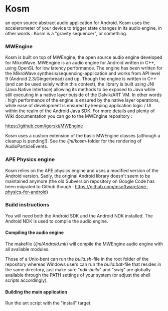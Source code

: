Kosm
====

an open source abstract audio application for Android. Kosm uses the accelerometer of your device to
trigger state changes in its audio engine, in other words : Kosm is a "gravity sequencer", or something.

### MWEngine

Kosm is built on top of MWEngine, the open source audio engine developed for MikroWave. MWEngine is
an audio engine for Android written in C++, using OpenSL for low latency performance. The engine has
been written for the MikroWave synthesis/sequencing-application and works from API level 9 (Android 2.3/Gingerbread)
and up. Though the engine is written in C++  (and can be used solely within this context), the library is built using JNI
(Java Native Interface) allowing its methods to be exposed to Java while still executing in a native layer outside of
the Dalvik/ART VM. In other words : high performance of the engine is ensured by the native layer operations, while
ease of development is ensured by keeping application logic / UI within the realm of the Android Java SDK.
For more details and plenty of Wiki documentation you can go to the MWEngine repository :

https://github.com/igorski/MWEngine

Kosm uses a custom extension of the basic MWEngine classes (although a cleanup is pending!). See the
_/jni/kosm_-folder for the rendering of AudioParticleEvents.

### APE Physics engine

Kosm relies on the APE physics engine and uses a modified version of the Android version. Sadly, the
original Android library doesn't seem to be maintained anymore (the old Subversion repository on Google Code
has been migrated to Github though : https://github.com/msoftware/ape-physics-for-android)

### Build instructions

You will need both the Android SDK and the Android NDK installed. The Android NDK is used to compile the
audio engine.

#### Compiling the audio engine

The makefile (_/jni/Android.mk_) will compile the MWEngine audio engine with all available modules.

Those of a Unix-bent can run the _build.sh_-file in the root folder of the repository whereas Windows users can run the
_build.bat_-file that resides in the same directory, just make sure "_ndk-build_" and "_swig_" are globally available
through the PATH settings of your system (or adjust the shell scripts accordingly).

#### Building the main application

Run the ant script with the "install" target.
